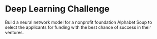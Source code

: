 # Deep Learning Challenge
Build a neural network model for a nonprofit foundation Alphabet Soup to select the applicants for funding with the best chance of success in their ventures.
